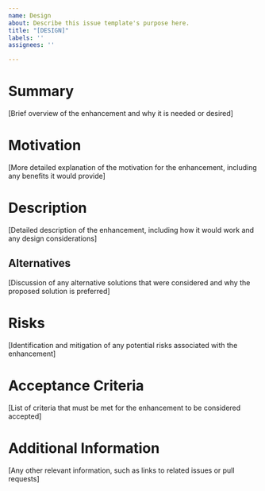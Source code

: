```yaml
---
name: Design
about: Describe this issue template's purpose here.
title: "[DESIGN]"
labels: ''
assignees: ''

---
```


# Summary

[Brief overview of the enhancement and why it is needed or desired]

# Motivation

[More detailed explanation of the motivation for the enhancement, including any benefits it would provide]

# Description

[Detailed description of the enhancement, including how it would work and any design considerations]

## Alternatives

[Discussion of any alternative solutions that were considered and why the proposed solution is preferred]

# Risks

[Identification and mitigation of any potential risks associated with the enhancement]

# Acceptance Criteria

[List of criteria that must be met for the enhancement to be considered accepted]

# Additional Information

[Any other relevant information, such as links to related issues or pull requests]
